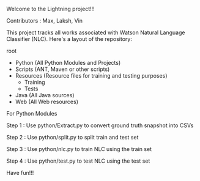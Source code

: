 Welcome to the Lightning project!!!

Contributors : Max, Laksh, Vin

This project tracks all works associated with Watson Natural Language Classifier (NLC). Here's a layout of the repository:

root
 - Python (All Python Modules and Projects)
 - Scripts (ANT, Maven or other scripts)
 - Resources (Resource files for training and testing purposes)
    - Training
    - Tests
 - Java (All Java sources)
 - Web (All Web resources)

For Python Modules

Step 1 : Use python/Extract.py to convert ground truth snapshot into CSVs

Step 2 : Use python/split.py to split train and test set

Step 3 : Use python/nlc.py to train NLC using the train set

Step 4 : Use python/test.py to test NLC using the test set

Have fun!!! 
